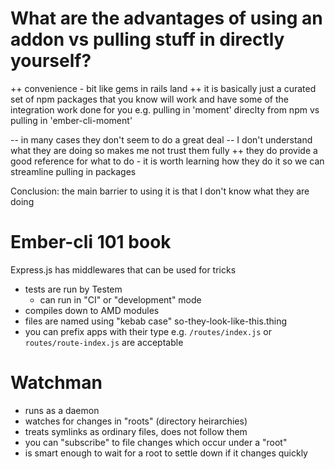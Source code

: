 # What are the advantages of using an addon vs pulling stuff in directly yourself?

++ convenience - bit like gems in rails land ++ it is basically just a curated
set of npm packages that you know will work and have some of the integration
work done for you e.g. pulling in 'moment' direclty from npm vs pulling in
'ember-cli-moment'

-- in many cases they don't seem to do a great deal -- I don't understand what
they are doing so makes me not trust them fully ++ they do provide a good
reference for what to do - it is worth learning how they do it so we can
streamline pulling in packages

Conclusion: the main barrier to using it is that I don't know what they are
doing

# Ember-cli 101 book

Express.js has middlewares that can be used for tricks

- tests are run by Testem
    - can run in "CI" or "development" mode
- compiles down to AMD modules
- files are named using "kebab case" so-they-look-like-this.thing
- you can prefix apps with their type e.g. `/routes/index.js` or
  `routes/route-index.js` are acceptable

# Watchman

- runs as a daemon
- watches for changes in "roots" (directory heirarchies)
- treats symlinks as ordinary files, does not follow them
- you can "subscribe" to file changes which occur under a "root"
- is smart enough to wait for a root to settle down if it changes quickly
